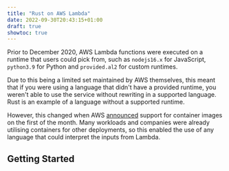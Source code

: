 ```yaml
---
title: "Rust on AWS Lambda"
date: 2022-09-30T20:43:15+01:00
draft: true
showtoc: true
---
```


Prior to December 2020, AWS Lambda functions were executed on a runtime that
users could pick from, such as `nodejs16.x` for JavaScript, `python3.9` for
Python and `provided.al2` for custom runtimes.

Due to this being a limited set maintained by AWS themselves, this meant that
if you were using a language that didn't have a provided runtime, you weren't
able to use the service without rewriting in a supported language. Rust is an
example of a language without a supported runtime.

However, this changed when AWS [announced][aws-lambda-containers-announcement]
support for container images on the first of the month. Many workloads and
companies were already utilising containers for other deployments, so this
enabled the use of any language that could interpret the inputs from Lambda.

## Getting Started

[aws-lambda-containers-announcement]: https://aws.amazon.com/blogs/aws/new-for-aws-lambda-container-i
